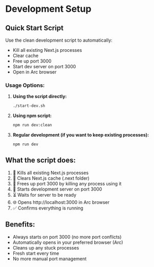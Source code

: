# Development Setup

## Quick Start Script

Use the clean development script to automatically:

- Kill all existing Next.js processes
- Clear cache
- Free up port 3000
- Start dev server on port 3000
- Open in Arc browser

### Usage Options:

1. **Using the script directly:**

   ```bash
   ./start-dev.sh
   ```

2. **Using npm script:**

   ```bash
   npm run dev:clean
   ```

3. **Regular development (if you want to keep existing processes):**
   ```bash
   npm run dev
   ```

## What the script does:

1. 🔪 Kills all existing Next.js processes
2. 🧹 Clears Next.js cache (.next folder)
3. 🚪 Frees up port 3000 by killing any process using it
4. 🚀 Starts development server on port 3000
5. ⏳ Waits for server to be ready
6. 🌐 Opens http://localhost:3000 in Arc browser
7. ✅ Confirms everything is running

## Benefits:

- Always starts on port 3000 (no more port conflicts)
- Automatically opens in your preferred browser (Arc)
- Cleans up any stuck processes
- Fresh start every time
- No more manual port management


